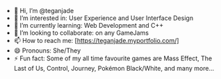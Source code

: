 - 👋 Hi, I’m @teganjade
- 👀 I’m interested in: User Experience and User Interface Design
- 🌱 I’m currently learning: Web Development and C++
- 💞️ I’m looking to collaborate: on any GameJams
- 📫 How to reach me: [https://teganjade.myportfolio.com/]
- 😄 Pronouns: She/They
- ⚡ Fun fact: Some of my all time favourite games are Mass Effect, The Last of Us, Control, Journey, Pokémon Black/White, and many more...

<!---
teganjade/teganjade is a ✨ special ✨ repository because its `README.md` (this file) appears on your GitHub profile.
You can click the Preview link to take a look at your changes.
--->
